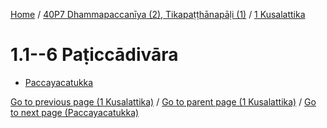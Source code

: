 
[Home](/) / [40P7 Dhammapaccanīya (2), Tikapaṭṭhānapāḷi (1)](/tipitaka/40P7.md) / [1 Kusalattika](/tipitaka/40P7/1.md)

# 1.1--6 Paṭiccādivāra

* [Paccayacatukka](/tipitaka/40P7/1/1.1--6/Paccayacatukka.md)

[Go to previous page (1 Kusalattika)](/tipitaka/40P7/1.md) / [Go to parent page (1 Kusalattika)](/tipitaka/40P7/1.md) / [Go to next page (Paccayacatukka)](/tipitaka/40P7/1/1.1--6/Paccayacatukka.md)


